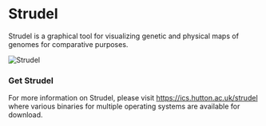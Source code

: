 # Strudel

Strudel is a graphical tool for visualizing genetic and physical maps of genomes for comparative purposes.

![](https://ics.hutton.ac.uk/resources/strudel/strudel.png "Strudel")

### Get Strudel

For more information on Strudel, please visit https://ics.hutton.ac.uk/strudel where various binaries for multiple operating systems are available for download.
